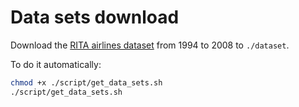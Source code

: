 # Data sets download

Download the [RITA airlines dataset] from 1994 to 2008 to `./dataset`.

To do it automatically:

```bash
chmod +x ./script/get_data_sets.sh
./script/get_data_sets.sh
```

[RITA airlines dataset]: http://stat-computing.org/dataexpo/2009/the-data.html
